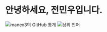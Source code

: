 # 안녕하세요, 전민우입니다.

![ manex3의 GitHub 통계 ](https://github-readme-stats.vercel.app/api?username=educhelsea&hide=contribs,prs)
![ 상위 언어 ](https://github-readme-stats.vercel.app/api/top-langs/?username=educhelsea)
